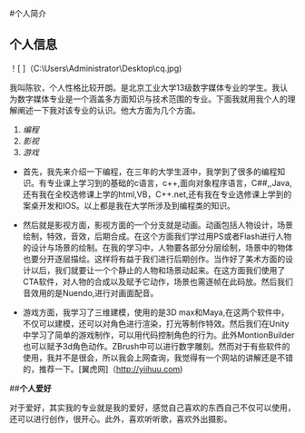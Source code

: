 #个人简介
## **个人信息**
！[ ]（C:\Users\Administrator\Desktop\cq.jpg)

我叫陈钦，个人性格比较开朗。是北京工业大学13级数字媒体专业的学生。我认为数字媒体专业是一个涵盖多方面知识与技术范围的专业。下面我就用我个人的理解阐述一下我对该专业的认识。他大方面为几个方面。

1. *编程*
2. *影视*
3. *游戏*

* 首先，我先来介绍一下编程，在三年的大学生涯中，我学到了很多的编程知识。有专业课上学习到的基础的c语言，c++,面向对象程序语言，C##,,Java,还有我在全校选修课上学的html,VB，C++.net,还有我在专业选修课上学到的案桌开发和IOS。以上都是我在大学所涉及到编程类的知识。

* 然后就是影视方面，影视方面的一个分支就是动画。动画包括人物设计，场景绘制，特效，音效，后期合成。在这个方面我们学过用PS或者Flash进行人物的设计与场景的绘制。在我的学习中，人物要各部分分层绘制，场景中的物体也要分开逐层描绘。这样将有益于我们进行后期创作。当作好了美术方面的设计以后，我们就要让一个个静止的人物和场景动起来。在这方面我们使用了CTA软件，对人物的合成以及赋予它动作，场景也需逐帧在此码放。然后我们音效用的是Nuendo,进行对画面配音。

* 游戏方面，我学习了三维建模，使用的是3D max和Maya,在这两个软件中，不仅可以建模，还可以对角色进行渲染，打光等制作特效。然后我们在Unity中学习了简单的游戏制作，可以用代码控制角色的行为。此外MontionBuilder也可以赋予3d角色动作。ZBrush中可以进行数字雕刻。然而对于有些软件的使用，我并不是很会，所以我会上网查询，我觉得有一个网站的讲解还是不错的，推荐一下。[翼虎网]（http://yiihuu.com)

##**个人爱好**

对于爱好，其实我的专业就是我的爱好，感觉自己喜欢的东西自己不仅可以使用，还可以进行创作，很开心。此外，喜欢听听歌，喜欢外出摄影。
